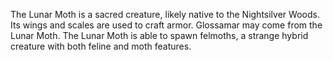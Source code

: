 The Lunar Moth is a sacred creature, likely native to the Nightsilver Woods. Its wings and scales are used to craft armor. Glossamar may come from the Lunar Moth. The Lunar Moth is able to spawn felmoths, a strange hybrid creature with both feline and moth features.

